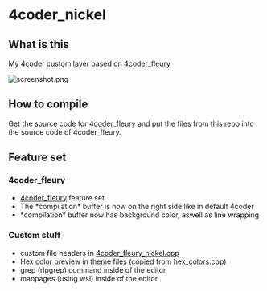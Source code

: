 # 4coder_nickel
## What is this
My 4coder custom layer based on 4coder_fleury  

![screenshot.png](https://raw.githubusercontent.com/nickel-dev/4coder_nickel/a56242d28646a0ed32eb4a0d55b263a62801b41d/screenshot.png)  

## How to compile
Get the source code for [4coder_fleury](https://github.com/4coder-archive/4coder_fleury/) and put the files from this repo into the source code of 4coder_fleury.  

## Feature set
### 4coder_fleury
- [4coder_fleury](https://github.com/4coder-archive/4coder_fleury/) feature set
- The \*compilation\* buffer is now on the right side like in default 4coder
- \*compilation\* buffer now has background color, aswell as line wrapping  

### Custom stuff
- custom file headers in [4coder_fleury_nickel.cpp](https://github.com/nickel-dev/4coder_nickel/blob/main/4coder_fleury_nickel.cpp#L38)
- Hex color preview in theme files (copied from [hex_colors.cpp](https://gist.github.com/thevaber/58bb6a1c03ebe56309545f413e898a95))
- grep (ripgrep) command inside of the editor
- manpages (using wsl) inside of the editor
